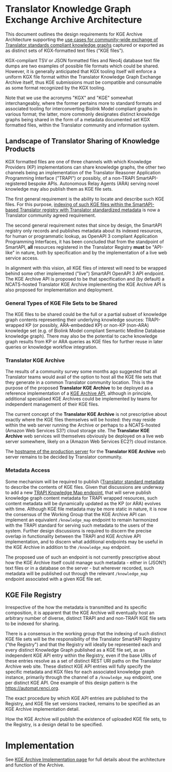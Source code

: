 # Translator Knowledge Graph Exchange Archive Architecture

This document outlines the design requirements for KGE Archive Architecture supporting the 
[use cases for community-wide exchange of Translator standards compliant knowledge graphs](https://github.com/NCATSTranslator/Knowledge_Graph_Exchange_Registry/blob/master/KGE_USE_CASES.md) captured or exported as as distinct sets of KGX-formatted text files ("KGE files"). 

KGX-compliant TSV or JSON formatted files and Neo4j database text file dumps are two examples of possible file formats which could be shared. However, it is generally anticipated that KGX tooling itself will enforce a uniform KGX file format within the Translator Knowledge Graph Exchange Archive itself, thus KGE submissions must be compatible and consumable as some format recognized by the KGX tooling. 

Note that we use the acronyms "KGX" and "KGE" somewhat interchangeably, where the former pertains more to standard formats and associated tooling for interconverting Biolink Model compliant graphs in various format; the latter, more commonly designates distinct knowledge graphs being shared in the form of a metadata documented set KGX formatted files, within the Translator community and information system.
 
## Landscape of Translator Sharing of Knowledge Products

KGX formatted files are one of three channels with which Knowledge Providers (KP) implementations can share knowledge graphs, the other two channels being an implementation of the Translator Reasoner Application Programming Interface ("TRAPI") or possibly, of a non-TRAPI SmartAPI-registered bespoke APIs.  Autonomous Relay Agents (ARA) serving novel knowledge may also publish them as KGE file sets.

The first general requirement is the ability to locate and describe such KGE files. For this purpose, [indexing of such KGE files within the SmartAPI-based Translator registry with Translator standardized metadata](https://github.com/NCATSTranslator/TranslatorArchitecture) is now a Translator community agreed requirement.

The second general requirement notes that since by design, the SmartAPI registry only records and publishes metadata about its indexed resources, for human or programmatic lookup, as OpenAPI 3 compliant Application Programming Interfaces, it has been concluded that from the standpoint of SmartAPI, **all** resources registered in the Translator Registry **must** be "API-like" in nature, both by specification and by the implementation of a live web service access.  

In alignment with this vision, all KGE files of interest will need to be wrapped behind some other implemented ("live") SmartAPI OpenAPI 3 API endpoint.  The KGE Archive API is proposed to be that specification and (by default) a NCATS-hosted Translator KGE Archive implementing the KGE Archive API is also proposed for implementation and deployment.

### General Types of KGE File Sets to be Shared

The KGE files to be shared could be the full or a partial subset of knowledge graph contents representing their underlying knowledge sources: TRAPI-wrapped KP (or possibly, ARA-embedded KP) or non-KP (non-ARA) knowledge set (e.g. of Biolink Model compliant Semantic Medline Database knowledge graph). There may also be the potential to cache knowledge graph results from KP or ARA queries as KGE files for further reuse in later queries or knowledge workflow integration.

### Translator KGE Archive

The results of a community survey some months ago suggested that all Translator teams would avail of the option to host all the KGE file sets that they generate in a common Translator community location. This is the purpose of the proposed **Translator KGE Archive** to be deployed as a reference implementation of a [KGE Archive API](./api/kgea_api.yaml), although in principle, additional specialised KGE Archives could be implemented by teams for independent management of their KGE files.

The current concept of the **Translator KGE Archive** is not prescriptive about exactly where the KGE files themselves will be hosted: they may reside within the web server running the Archive or perhaps to a NCATS-hosted (Amazon Web Services S3?) cloud storage site.  The **Translator KGE Archive** web services will themselves obviously be deployed on a live web server somewhere, likely on a (Amazon Web Services EC2?) cloud instance.

The [hostname of the production server]() for the **Translator KGE Archive** web server remains to be decided by Translator community.

### Metadata Access

Some mechanism will be required to publish ([Translator standard metadata](https://github.com/NCATSTranslator/TranslatorArchitecture/blob/master/RegistryMetadata.md) to describe the contents of KGE files. Given that discussions are underway to add a new [TRAPI Knowledge Map endpoint](https://github.com/NCATSTranslator/ReasonerAPI/pull/171/files), that will serve publish knowledge graph content metadata for TRAPI wrapped resources, such content metadata will be dynamically updated as the KP (or ARA) evolves with time.  Although KGE file metadata may be more static in nature, it is now the consensus of the Working Group that the KGE Archive API can implement an equivalent `/knowledge_map` endpoint to remain harmonized with the TRAPI standard for serving such metadata to the users of the system.  Further design discussions is required to discern the precise overlap in functionality between the TRAPI and KGE Archive API implementation, and to discern what additional endpoints may be useful in the KGE Archive in addition to the `/knowledge_map` endpoint.

The proposed use of such an endpoint is not currently prescriptive about how the KGE Archive itself could manage such metadata - either in (JSON?) text files or in a database on the server - but wherever recorded, such metadata will be published out through the relevant `/knowledge_map` endpoint associated with a given KGE file set.

## KGE File Registry

Irrespective of the how the metadata is transmitted and its specific composition, it is apparent that the KGE Archive will eventually host an arbitrary number of diverse, distinct TRAPI and and non-TRAPI KGE file sets to be indexed for sharing.  

There is a consensus in the working group that the indexing of such distinct KGE file sets will be the responsibility of the Translator SmartAPI Registry ("the Registry") and that the Registry will ideally be represented each and every distinct Knowledge Graph published as a KGE file set, as an independent KGE API entry within the Registry, even if the base URIs of these entries resolve as a set of distinct REST URI paths on the Translator Archive web site.  These distinct KGE API entries will fully specify the specific metadata and KGX files for each associated knowledge graph instance, primarily through the channel of a `/knowledge_map` endpoint, one per distinct KGE API. One example of this design pattern is the https://automat.renci.org.

The exact procedure by which KGE API entries are published to the Registry, and KGE file set versions tracked, remains to be specified as an KGE Archive implementation detail.

How the KGE Archive will publish the existence of uploaded KGE file sets, to the Registry, is a design detail to be specified.

# Implementation

See [KGE Archive Implementation page](./kgea/README.md) for full details about the architecture and function of the Archive.
